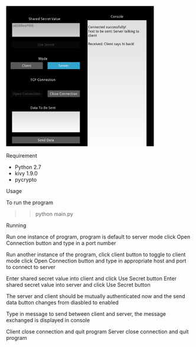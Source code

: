 <img src="appScreenshot.jpg" width="400" />

Requirement

- Python 2.7
- kivy 1.9.0
- pycrypto

Usage

To run the program
>> python main.py

Running

Run one instance of program, program is default to server mode
click Open Connection button and type in a port number

Run another instance of the program, click client button to toggle to client mode
click Open Connection button and type in appropriate host and port to connect to server

Enter shared secret value into client and click Use Secret button
Enter shared secret value into server and click Use Secret button

The server and client should be mutually authenticated now and the send data button changes from diasbled to enabled

Type in message to send between client and server, the message exchanged is displayed in console

Client close connection and quit program
Server close connection and quit program

